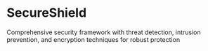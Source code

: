 # SecureShield
Comprehensive security framework with threat detection, intrusion prevention, and encryption techniques for robust protection
